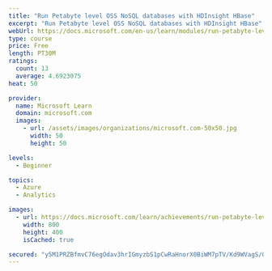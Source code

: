 ```yaml
---
title: "Run Petabyte level OSS NoSQL databases with HDInsight HBase"
excerpt: "Run Petabyte level OSS NoSQL databases with HDInsight HBase"
webUrl: https://docs.microsoft.com/en-us/learn/modules/run-petabyte-level-oss-nosql-databases-hdinsight-hbase/
type: course
price: Free
length: PT30M
ratings:
  count: 13
  average: 4.6923075
heat: 50

provider:
  name: Microsoft Learn
  domain: microsoft.com
  images:
    - url: /assets/images/organizations/microsoft.com-50x50.jpg
      width: 50
      height: 50

levels:
  - Beginner

topics:
  - Azure
  - Analytics

images:
  - url: https://docs.microsoft.com/learn/achievements/run-petabyte-level-oss-nosql-databases-with-hdinsight-hbase-social.png
    width: 800
    height: 400
    isCached: true

secured: "y5M1PRZBfmvC76egOdav3hrIGmyzbS1pCwRaHnorX0BiWM7pTV/Kd9WVagS/GyM/fzWJge2WaNGS5GQ0gY2WTjTSv9wYz+TC/RuejvQiEE1aD47StdgCy4mUb1qndZw3oseeepYDBM/r+0kXqvRnpomc5uZqtxxyC/6UOMrNNuZnF++yqcc6oXZMYJ4zDSy5Nz4MuUaJTDNmJeI2AFqdDwhzmn0ZdyXtq0yW1KPyvw2ZjH9ru/CgtTQvV8n3Klr1GRR/nlJp7ebJgRaQsrpdko94bCqcYgrBYsOM1IYKIkrSIIvxW0f6zBNjkcUEMx0qxh4LK0U49j1CIcfYwZBcxIvVG3YlF7YoZT73NYKQnr0zHPpgOighEclyUylr/qVrXisMvl2kfBk/a2msktiuseSoNo4h6Xo/TdchcqxQo18=;sJEWmSlgq4eTse82MtWcKg=="
---
```


